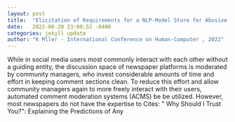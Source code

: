 ```yaml
---
layout: post
title:  "Elicitation of Requirements for a NLP-Model Store for Abusive Language Detection"
date:   2022-06-20 23:00:52 -0400
categories: jekyll update
author: "K Mller - International Conference on Human-Computer , 2022"
---
```

While in social media users most commonly interact with each other without a guiding entity, the discussion space of newspaper platforms is moderated by community managers, who invest considerable amounts of time and effort in keeping comment sections clean. To reduce this effort and allow community managers again to more freely interact with their users, automated comment moderation systems (ACMS) be be utilized. However, most newspapers do not have the expertise to 
Cites: " Why Should I Trust You?": Explaining the Predictions of Any